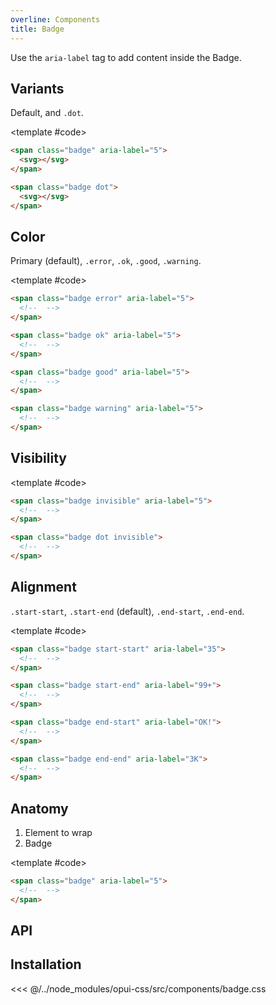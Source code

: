 ```yaml
---
overline: Components
title: Badge
---
```


<script setup>
	import {ref} from "vue"

	import Example from "../../.vitepress/theme/app/components/Example.vue"
	import Baseline from "../../.vitepress/theme/app/components/Baseline.vue"

	const visibility = ref(true)
</script>

Use the `aria-label` tag to add content inside the Badge.

## Variants

Default, and `.dot`.

<Example row>
<template #example>
<span class="badge" aria-label="5">
	<svg xmlns="http://www.w3.org/2000/svg" width="32" height="32" viewBox="0 0 32 32"><path fill="currentColor" d="M2.004 9.303A4.5 4.5 0 0 1 6.5 5h19a4.5 4.5 0 0 1 4.496 4.303l-1.476.82L16 16.864L3.48 10.123zM2 11.588V22.5A4.5 4.5 0 0 0 6.5 27h19a4.5 4.5 0 0 0 4.5-4.5V11.588l-.526.293l-13 7a1 1 0 0 1-.948 0L2.514 11.874z"/></svg>
</span>

<span class="badge dot">
	<svg xmlns="http://www.w3.org/2000/svg" width="32" height="32" viewBox="0 0 32 32"><path fill="currentColor" d="M2.004 9.303A4.5 4.5 0 0 1 6.5 5h19a4.5 4.5 0 0 1 4.496 4.303l-1.476.82L16 16.864L3.48 10.123zM2 11.588V22.5A4.5 4.5 0 0 0 6.5 27h19a4.5 4.5 0 0 0 4.5-4.5V11.588l-.526.293l-13 7a1 1 0 0 1-.948 0L2.514 11.874z"/></svg>
</span>
</template>

<template #code>

```html
<span class="badge" aria-label="5">
  <svg></svg>
</span>

<span class="badge dot">
  <svg></svg>
</span>
```

</template>
</Example>

## Color

Primary (default), `.error`, `.ok`, `.good`, `.warning`.

<Example row>
<template #example>
<span class="badge error" aria-label="5">
	<svg xmlns="http://www.w3.org/2000/svg" width="32" height="32" viewBox="0 0 32 32"><path fill="currentColor" d="M2.004 9.303A4.5 4.5 0 0 1 6.5 5h19a4.5 4.5 0 0 1 4.496 4.303l-1.476.82L16 16.864L3.48 10.123zM2 11.588V22.5A4.5 4.5 0 0 0 6.5 27h19a4.5 4.5 0 0 0 4.5-4.5V11.588l-.526.293l-13 7a1 1 0 0 1-.948 0L2.514 11.874z"/></svg>
</span>
<span class="badge ok" aria-label="5">
	<svg xmlns="http://www.w3.org/2000/svg" width="32" height="32" viewBox="0 0 32 32"><path fill="currentColor" d="M2.004 9.303A4.5 4.5 0 0 1 6.5 5h19a4.5 4.5 0 0 1 4.496 4.303l-1.476.82L16 16.864L3.48 10.123zM2 11.588V22.5A4.5 4.5 0 0 0 6.5 27h19a4.5 4.5 0 0 0 4.5-4.5V11.588l-.526.293l-13 7a1 1 0 0 1-.948 0L2.514 11.874z"/></svg>
</span>
<span class="badge good" aria-label="5">
	<svg xmlns="http://www.w3.org/2000/svg" width="32" height="32" viewBox="0 0 32 32"><path fill="currentColor" d="M2.004 9.303A4.5 4.5 0 0 1 6.5 5h19a4.5 4.5 0 0 1 4.496 4.303l-1.476.82L16 16.864L3.48 10.123zM2 11.588V22.5A4.5 4.5 0 0 0 6.5 27h19a4.5 4.5 0 0 0 4.5-4.5V11.588l-.526.293l-13 7a1 1 0 0 1-.948 0L2.514 11.874z"/></svg>
</span>
<span class="badge warning" aria-label="5">
	<svg xmlns="http://www.w3.org/2000/svg" width="32" height="32" viewBox="0 0 32 32"><path fill="currentColor" d="M2.004 9.303A4.5 4.5 0 0 1 6.5 5h19a4.5 4.5 0 0 1 4.496 4.303l-1.476.82L16 16.864L3.48 10.123zM2 11.588V22.5A4.5 4.5 0 0 0 6.5 27h19a4.5 4.5 0 0 0 4.5-4.5V11.588l-.526.293l-13 7a1 1 0 0 1-.948 0L2.514 11.874z"/></svg>
</span>
</template>

<template #code>

```html
<span class="badge error" aria-label="5">
  <!--  -->
</span>

<span class="badge ok" aria-label="5">
  <!--  -->
</span>

<span class="badge good" aria-label="5">
  <!--  -->
</span>

<span class="badge warning" aria-label="5">
  <!--  -->
</span>
```

</template>
</Example>

## Visibility

<Example>
<template #example>
<label for="visibility-toggle">
	<input id="visibility-toggle" v-model="visibility" type="checkbox" class="checkbox" />
	Toggle visibility
</label>

<div class="example-row">
<span class="badge" :class="{'invisible': !visibility}" aria-label="5">
	<svg xmlns="http://www.w3.org/2000/svg" width="32" height="32" viewBox="0 0 32 32"><path fill="currentColor" d="M2.004 9.303A4.5 4.5 0 0 1 6.5 5h19a4.5 4.5 0 0 1 4.496 4.303l-1.476.82L16 16.864L3.48 10.123zM2 11.588V22.5A4.5 4.5 0 0 0 6.5 27h19a4.5 4.5 0 0 0 4.5-4.5V11.588l-.526.293l-13 7a1 1 0 0 1-.948 0L2.514 11.874z"/></svg>
</span>

<span class="badge dot" :class="{'invisible': !visibility}">
	<svg xmlns="http://www.w3.org/2000/svg" width="32" height="32" viewBox="0 0 32 32"><path fill="currentColor" d="M2.004 9.303A4.5 4.5 0 0 1 6.5 5h19a4.5 4.5 0 0 1 4.496 4.303l-1.476.82L16 16.864L3.48 10.123zM2 11.588V22.5A4.5 4.5 0 0 0 6.5 27h19a4.5 4.5 0 0 0 4.5-4.5V11.588l-.526.293l-13 7a1 1 0 0 1-.948 0L2.514 11.874z"/></svg>
</span>
</div>

</template>

<template #code>

```html
<span class="badge invisible" aria-label="5">
  <!--  -->
</span>

<span class="badge dot invisible">
  <!--  -->
</span>
```

</template>
</Example>

## Alignment

`.start-start`, `.start-end` (default), `.end-start`, `.end-end`.

<Example row gapL>
<template #example>
	<span class="badge start-start" aria-label="35">
	<svg xmlns="http://www.w3.org/2000/svg" width="32" height="32" viewBox="0 0 32 32"><path fill="currentColor" d="M2.004 9.303A4.5 4.5 0 0 1 6.5 5h19a4.5 4.5 0 0 1 4.496 4.303l-1.476.82L16 16.864L3.48 10.123zM2 11.588V22.5A4.5 4.5 0 0 0 6.5 27h19a4.5 4.5 0 0 0 4.5-4.5V11.588l-.526.293l-13 7a1 1 0 0 1-.948 0L2.514 11.874z"/></svg>
</span>
<span class="badge start-end" aria-label="99+">
	<svg xmlns="http://www.w3.org/2000/svg" width="32" height="32" viewBox="0 0 32 32"><path fill="currentColor" d="M2.004 9.303A4.5 4.5 0 0 1 6.5 5h19a4.5 4.5 0 0 1 4.496 4.303l-1.476.82L16 16.864L3.48 10.123zM2 11.588V22.5A4.5 4.5 0 0 0 6.5 27h19a4.5 4.5 0 0 0 4.5-4.5V11.588l-.526.293l-13 7a1 1 0 0 1-.948 0L2.514 11.874z"/></svg>
</span>
<span class="badge end-start" aria-label="OK!">
	<svg xmlns="http://www.w3.org/2000/svg" width="32" height="32" viewBox="0 0 32 32"><path fill="currentColor" d="M2.004 9.303A4.5 4.5 0 0 1 6.5 5h19a4.5 4.5 0 0 1 4.496 4.303l-1.476.82L16 16.864L3.48 10.123zM2 11.588V22.5A4.5 4.5 0 0 0 6.5 27h19a4.5 4.5 0 0 0 4.5-4.5V11.588l-.526.293l-13 7a1 1 0 0 1-.948 0L2.514 11.874z"/></svg>
</span>
<span class="badge end-end" aria-label="3K">
	<svg xmlns="http://www.w3.org/2000/svg" width="32" height="32" viewBox="0 0 32 32"><path fill="currentColor" d="M2.004 9.303A4.5 4.5 0 0 1 6.5 5h19a4.5 4.5 0 0 1 4.496 4.303l-1.476.82L16 16.864L3.48 10.123zM2 11.588V22.5A4.5 4.5 0 0 0 6.5 27h19a4.5 4.5 0 0 0 4.5-4.5V11.588l-.526.293l-13 7a1 1 0 0 1-.948 0L2.514 11.874z"/></svg>
</span>

</template>

<template #code>

```html
<span class="badge start-start" aria-label="35">
  <!--  -->
</span>

<span class="badge start-end" aria-label="99+">
  <!--  -->
</span>

<span class="badge end-start" aria-label="OK!">
  <!--  -->
</span>

<span class="badge end-end" aria-label="3K">
  <!--  -->
</span>
```

</template>
</Example>

## Anatomy

1. Element to wrap
2. Badge

<style>
	.anatomy {
		&:after {
			outline: 3px dotted tomato;
		}
	}

</style>

<Example row>
<template #example>
<span class="anatomy badge" aria-label="5">
	<svg xmlns="http://www.w3.org/2000/svg" width="32" height="32" viewBox="0 0 32 32"><path fill="currentColor" d="M2.004 9.303A4.5 4.5 0 0 1 6.5 5h19a4.5 4.5 0 0 1 4.496 4.303l-1.476.82L16 16.864L3.48 10.123zM2 11.588V22.5A4.5 4.5 0 0 0 6.5 27h19a4.5 4.5 0 0 0 4.5-4.5V11.588l-.526.293l-13 7a1 1 0 0 1-.948 0L2.514 11.874z"/></svg>
</span>
</template>

<template #code>

```html
<span class="badge" aria-label="5">
  <!--  -->
</span>
```

</template>
</Example>

## API

<!--@include: ./badge-api.md -->

## Installation

<<< @/../node_modules/opui-css/src/components/badge.css
